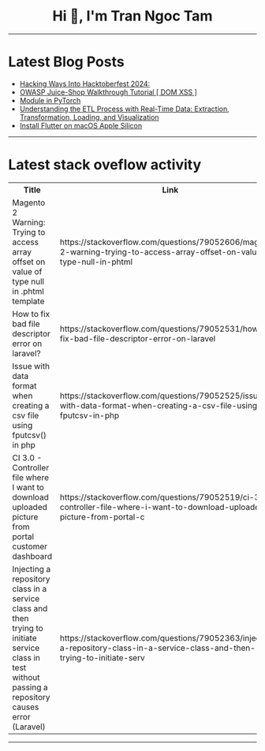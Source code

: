 <h1 align="center">Hi 👋, I'm Tran Ngoc Tam</h1>

---

# Latest Blog Posts 
<!-- BLOG-POST-LIST:START -->
- [Hacking Ways Into Hacktoberfest 2024:](https://dev.to/alizayayesha/hacking-ways-into-hacktoberfest-2024-5bj5)
- [OWASP Juice-Shop Walkthrough Tutorial [ DOM XSS ]](https://dev.to/hax/owasp-juice-shop-walkthrough-tutorial-dom-xss--16lp)
- [Module in PyTorch](https://dev.to/hyperkai/module-in-pytorch-4626)
- [Understanding the ETL Process with Real-Time Data: Extraction, Transformation, Loading, and Visualization](https://dev.to/vivekyadav200988/understanding-the-etl-process-with-real-time-data-extraction-transformation-loading-and-visualization-4a3o)
- [Install Flutter on macOS Apple Silicon](https://dev.to/rubyc/install-flutter-on-macos-apple-silicon-52b8)
<!-- BLOG-POST-LIST:END -->

---

# Latest stack oveflow activity
<table>
  <tr><th>Title</th><th>Link</th></tr>
  <!-- STACKOVERFLOW:START --><tr><td>Magento 2 Warning: Trying to access array offset on value of type null in .phtml template</td><td>https://stackoverflow.com/questions/79052606/magento-2-warning-trying-to-access-array-offset-on-value-of-type-null-in-phtml</td></tr><tr><td>How to fix bad file descriptor error on laravel?</td><td>https://stackoverflow.com/questions/79052531/how-to-fix-bad-file-descriptor-error-on-laravel</td></tr><tr><td>Issue with data format when creating a csv file using fputcsv&lpar;&rpar; in php</td><td>https://stackoverflow.com/questions/79052525/issue-with-data-format-when-creating-a-csv-file-using-fputcsv-in-php</td></tr><tr><td>CI 3.0 - Controller file where I want to download uploaded picture from portal customer dashboard</td><td>https://stackoverflow.com/questions/79052519/ci-3-0-controller-file-where-i-want-to-download-uploaded-picture-from-portal-c</td></tr><tr><td>Injecting a repository class in a service class and then trying to initiate service class in test without passing a repository causes error &lpar;Laravel&rpar;</td><td>https://stackoverflow.com/questions/79052363/injecting-a-repository-class-in-a-service-class-and-then-trying-to-initiate-serv</td></tr><!-- STACKOVERFLOW:END -->
</table>

---


